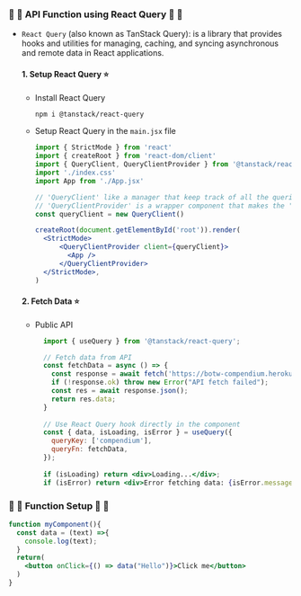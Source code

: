 
### 🌸 🌸 API Function using React Query 🌸 🌸
- `React Query` (also known as TanStack Query): is a library that provides hooks and utilities for managing, caching, and syncing asynchronous and remote data in React applications.

  #### 1. Setup React Query ⭐️
    - Install React Query
      ```bash
      npm i @tanstack/react-query
      ```
    - Setup React Query in the `main.jsx` file
  
      ```jsx
      import { StrictMode } from 'react'
      import { createRoot } from 'react-dom/client'
      import { QueryClient, QueryClientProvider } from '@tanstack/react-query'
      import './index.css'
      import App from './App.jsx'

      // 'QueryClient' like a manager that keep track of all the queries in the app
      // 'QueryClientProvider' is a wrapper component that makes the 'QueryClient' available to the rest of the app
      const queryClient = new QueryClient()

      createRoot(document.getElementById('root')).render(
        <StrictMode>
            <QueryClientProvider client={queryClient}>
              <App />
            </QueryClientProvider>
        </StrictMode>,
      )
      ```

  #### 2. Fetch Data ⭐️
    - Public API
  
      ```jsx
        import { useQuery } from '@tanstack/react-query';

        // Fetch data from API
        const fetchData = async () => {
          const response = await fetch('https://botw-compendium.herokuapp.com/api/v3/compendium/all');
          if (!response.ok) throw new Error("API fetch failed");
          const res = await response.json();
          return res.data;
        }
        
        // Use React Query hook directly in the component
        const { data, isLoading, isError } = useQuery({
          queryKey: ['compendium'],
          queryFn: fetchData,
        });
        
        if (isLoading) return <div>Loading...</div>;
        if (isError) return <div>Error fetching data: {isError.message}</div>;
      ```

### 🌸 🌸 Function Setup 🌸 🌸
```jsx
function myComponent(){
  const data = (text) =>{
    console.log(text);
  }
  return(
    <button onClick={() => data("Hello")}>Click me</button>
  )
}
```